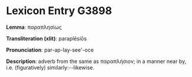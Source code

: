 # Lexicon Entry G3898

**Lemma**: παραπλησίως

**Transliteration (xlit)**: paraplēsíōs

**Pronunciation**: par-ap-lay-see'-oce

**Description**:
adverb from the same as παραπλήσιον; in a manner near by, i.e. (figuratively) similarly:--likewise.
